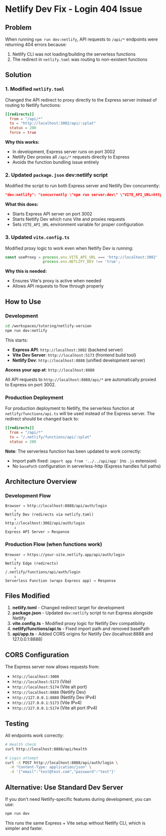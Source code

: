 # Netlify Dev Fix - Login 404 Issue

## Problem
When running `npm run dev:netlify`, API requests to `/api/*` endpoints were returning 404 errors because:
1. Netlify CLI was not loading/building the serverless functions
2. The redirect in `netlify.toml` was routing to non-existent functions

## Solution

### 1. Modified `netlify.toml`
Changed the API redirect to proxy directly to the Express server instead of routing to Netlify functions:

```toml
[[redirects]]
  from = "/api/*"
  to = "http://localhost:3002/api/:splat"
  status = 200
  force = true
```

**Why this works:**
- In development, Express server runs on port 3002
- Netlify Dev proxies all `/api/*` requests directly to Express
- Avoids the function bundling issue entirely

### 2. Updated `package.json` dev:netlify script
Modified the script to run both Express server and Netlify Dev concurrently:

```json
"dev:netlify": "concurrently \"npm run server:dev\" \"VITE_API_URL=http://localhost:3002 netlify dev\""
```

**What this does:**
- Starts Express API server on port 3002
- Starts Netlify Dev which runs Vite and proxies requests
- Sets `VITE_API_URL` environment variable for proper configuration

### 3. Updated `vite.config.ts`
Modified proxy logic to work even when Netlify Dev is running:

```typescript
const useProxy = process.env.VITE_API_URL === 'http://localhost:3002' || 
                 process.env.NETLIFY_DEV !== 'true';
```

**Why this is needed:**
- Ensures Vite's proxy is active when needed
- Allows API requests to flow through properly

## How to Use

### Development
```bash
cd /workspaces/tutoring/netlify-version
npm run dev:netlify
```

This starts:
- **Express API**: `http://localhost:3002` (backend server)
- **Vite Dev Server**: `http://localhost:5173` (frontend build tool)
- **Netlify Dev**: `http://localhost:8888` (unified development server)

**Access your app at**: `http://localhost:8888`

All API requests to `http://localhost:8888/api/*` are automatically proxied to Express on port 3002.

### Production Deployment

For production deployment to Netlify, the serverless function at `netlify/functions/api.ts` will be used instead of the Express server. The redirect should be changed back to:

```toml
[[redirects]]
  from = "/api/*"
  to = "/.netlify/functions/api/:splat"
  status = 200
```

**Note**: The serverless function has been updated to work correctly:
- Import path fixed: `import app from '../../api/app'` (no `.js` extension)
- No `basePath` configuration in serverless-http (Express handles full paths)

## Architecture Overview

### Development Flow
```
Browser → http://localhost:8888/api/auth/login
    ↓
Netlify Dev (redirects via netlify.toml)
    ↓
http://localhost:3002/api/auth/login
    ↓
Express API Server → Response
```

### Production Flow (when functions work)
```
Browser → https://your-site.netlify.app/api/auth/login
    ↓
Netlify Edge (redirects)
    ↓
/.netlify/functions/api/auth/login
    ↓
Serverless Function (wraps Express app) → Response
```

## Files Modified

1. **netlify.toml** - Changed redirect target for development
2. **package.json** - Updated `dev:netlify` script to run Express alongside Netlify
3. **vite.config.ts** - Modified proxy logic for Netlify Dev compatibility
4. **netlify/functions/api.ts** - Fixed import path and removed basePath
5. **api/app.ts** - Added CORS origins for Netlify Dev (localhost:8888 and 127.0.0.1:8888)

## CORS Configuration

The Express server now allows requests from:
- `http://localhost:3000`
- `http://localhost:5173` (Vite)
- `http://localhost:5174` (Vite alt port)
- `http://localhost:8888` (Netlify Dev)
- `http://127.0.0.1:8888` (Netlify Dev IPv4)
- `http://127.0.0.1:5173` (Vite IPv4)
- `http://127.0.0.1:5174` (Vite alt port IPv4)

## Testing

All endpoints work correctly:

```bash
# Health check
curl http://localhost:8888/api/health

# Login attempt
curl -X POST http://localhost:8888/api/auth/login \
  -H "Content-Type: application/json" \
  -d '{"email":"test@test.com","password":"test"}'
```

## Alternative: Use Standard Dev Server

If you don't need Netlify-specific features during development, you can use:

```bash
npm run dev
```

This runs the same Express + Vite setup without Netlify CLI, which is simpler and faster.
